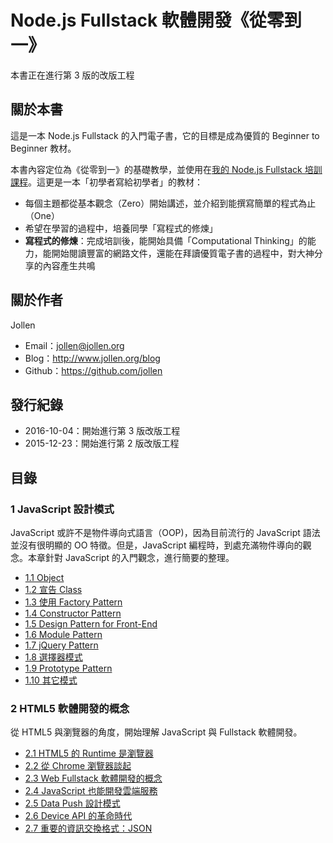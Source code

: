 # Node.js Fullstack 軟體開發《從零到一》

本書正在進行第 3 版的改版工程

## 關於本書

這是一本 Node.js Fullstack 的入門電子書，它的目標是成為優質的 Beginner to Beginner 教材。

本書內容定位為《從零到一》的基礎教學，並使用在[我的 Node.js Fullstack 培訓課程](https://github.com/jollen/blog)。這更是一本「初學者寫給初學者」的教材：

* 每個主題都從基本觀念（Zero）開始講述，並介紹到能撰寫簡單的程式為止（One）
* 希望在學習的過程中，培養同學「寫程式的修煉」
* **寫程式的修煉**：完成培訓後，能開始具備「Computational Thinking」的能力，能開始閱讀豐富的網路文件，還能在拜讀優質電子書的過程中，對大神分享的內容產生共鳴

## 關於作者

Jollen

 * Email：<jollen@jollen.org> 
 * Blog：http://www.jollen.org/blog
 * Github：https://github.com/jollen

## 發行紀錄

* 2016-10-04：開始進行第 3 版改版工程
* 2015-12-23：開始進行第 2 版改版工程

## 目錄

### 1 JavaScript 設計模式

JavaScript 或許不是物件導向式語言（OOP)，因為目前流行的 JavaScript 語法並沒有很明顯的 OO 特徵。但是，JavaScript 編程時，到處充滿物件導向的觀念。本章針對 JavaScript 的入門觀念，進行簡要的整理。

 * [1.1 Object](chapter1/1-object.md)
 * [1.2 宣告 Class](chapter1/2-class.md)
 * [1.3 使用 Factory Pattern](chapter1/3-factory.md)
 * [1.4 Constructor Pattern](chapter1/4-constructor.md)
 * [1.5 Design Pattern for Front-End](chapter1/5-frontend.md)
 * [1.6 Module Pattern](chapter1/6-module.md)
 * [1.7 jQuery Pattern](chapter1/7-jquery.md)
 * [1.8 選擇器模式](chapter1/8-selector.md)
 * [1.9 Prototype Pattern](chapter1/9-prototype.md)
 * [1.10 其它模式](chapter1/10-misc.md)

### 2 HTML5 軟體開發的概念

從 HTML5 與瀏覽器的角度，開始理解 JavaScript 與 Fullstack 軟體開發。

 * [2.1 HTML5 的 Runtime 是瀏覽器](chapter2/1-html5-runtime.md)
 * [2.2 從 Chrome 瀏覽器談起](chapter2/2-chrome.md)
 * [2.3 Web Fullstack 軟體開發的概念](chapter2/3-fullstack.md)
 * [2.4 JavaScript 也能開發雲端服務](chapter2/4-js.md)
 * [2.5 Data Push 設計模式](chapter2/5-data-push.md)
 * [2.6 Device API 的革命時代](chapter2/6-device-api.md)
 * [2.7 重要的資訊交換格式：JSON](chapter2/7-json.md)
